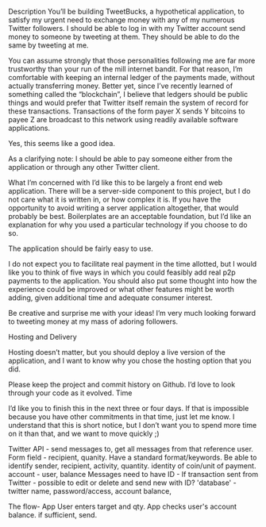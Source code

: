 Description
You’ll be building TweetBucks, a hypothetical application,
 to satisfy my urgent need to exchange money with any of my
 numerous Twitter followers. I should be able to log in with
 my Twitter account send money to someone by tweeting at them.
 They should be able to do the same by tweeting at me.

You can assume strongly that those personalities following me
 are far more trustworthy than your run of the mill internet
 bandit. For that reason, I’m comfortable with keeping an
 internal ledger of the payments made, without actually
 transferring money. Better yet, since I’ve recently learned of
 something called the “blockchain”, I believe that ledgers
 should be public things and would prefer that Twitter itself
 remain the system of record for these transactions.
Transactions of the form payer X sends Y bitcoins to payee Z are broadcast to this network using readily available software applications.

Yes, this seems like a good idea.

As a clarifying note: I should be able to pay someone either
 from the application or through any other Twitter client.

What I’m concerned with
I’d like this to be largely a front end web application.
 There will be a server-side component to this project, but
 I do not care what it is written in, or how complex it is.
 If you have the opportunity to avoid writing a server
 application altogether, that would probably be best.
 Boilerplates are an acceptable foundation, but I’d like an
 explanation for why you used a particular technology if you
 choose to do so.

The application should be fairly easy to use.

I do not expect you to facilitate real payment in the time
 allotted, but I would like you to think of five ways in which
 you could feasibly add real p2p payments to the application.
 You should also put some thought into how the experience could
 be improved or what other features might be worth adding, given
 additional time and adequate consumer interest.

Be creative and surprise me with your ideas! I’m very much looking
 forward to tweeting money at my mass of adoring followers.

Hosting and Delivery

Hosting doesn’t matter, but you should deploy a live version of
 the application, and I want to know why you chose the hosting
 option that you did.

Please keep the project and commit history on Github. I’d love
 to look through your code as it evolved.
Time

I’d like you to finish this in the next three or four days. If
 that is impossible because you have other commitments in that
 time, just let me know. I understand that this is short notice,
 but I don’t want you to spend more time on it than that, and we
 want to move quickly ;)

Twitter API - send messages to, get all messages from that reference user.
Form field - recipient, quanity.
Have a standard format/keywords.  Be able to identify sender, recipient, activity, quantity.
identity of coin/unit of payment.
account - user, balance
Messages need to have ID - If transaction sent from Twitter - possible to edit
 or delete and send new with ID?
'database' - twitter name, password/access, account balance, 

The flow-
App
User enters target and qty.
App checks user's account balance.
if sufficient, send.
